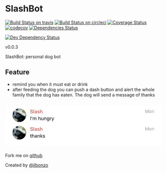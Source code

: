 SlashBot
=====
[![Build Status on travis](https://travis-ci.org/ilbonzo/SlashBot.svg?branch=master)](https://travis-ci.org/ilbonzo/SlashBot)
[![Build Status on circleci](https://circleci.com/gh/ilbonzo/SlashBot/tree/master.png?style=shield)](https://circleci.com/gh/ilbonzo/SlashBot)
[![Coverage Status](https://coveralls.io/repos/github/ilbonzo/SlashBot/badge.svg?branch=master)](https://coveralls.io/github/ilbonzo/SlashBot?branch=master)
[![codecov](https://codecov.io/gh/ilbonzo/SlashBot/branch/master/graph/badge.svg)](https://codecov.io/gh/ilbonzo/SlashBot)
[![Dependencies Status](https://david-dm.org/ilbonzo/SlashBot.svg)](https://david-dm.org/ilbonzo/SlashBot)

[![Dev Dependency Status](https://david-dm.org/ilbonzo/SlashBot/dev-status.svg)](https://david-dm.org/ilbonzo/SlashBot?type=dev)

v0.0.3

SlashBot: personal dog bot

## Feature

 * remind you when it must eat or drink
 * after feeding the dog you can push a dash button and alert the whole family that the dog has eaten. The dog will send a message of thanks
 
![Slash](https://github.com/ilbonzo/SlashBot/raw/master/public/images/screen.png "Slash")
---
Fork me on [github](https://github.com/ilbonzo/SlashBot)

Created by [@ilbonzo](https://twitter.com/ilbonzo)
